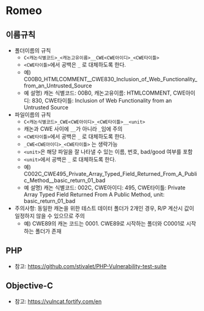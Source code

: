 # Romeo

## 이름규칙
* 폴더이름의 규칙
  - ``C<캐논식별코드>_<캐논고유이름>__CWE<CWE아이디>_<CWE타이틀>`` 
  - ``<CWE타이틀>``에서 공백은 ``_`` 로 대체하도록 한다.
  - 예) C00B0_HTMLCOMMENT__CWE830_Inclusion_of_Web_Functionality_from_an_Untrusted_Source
  - 예 설명) 캐논 식별코드: 00B0, 캐논고유이름: HTMLCOMMENT, CWE아이디: 830, CWE타이틀: Inclusion of Web Functionality from an Untrusted Source
* 파일이름의 규칙
  - ``C<캐논식별코드>_CWE<CWE아이디>_<CWE타이틀>__<unit>``
  - 캐논과 CWE 사이에 ``__``가 아니라 ``_``임에 주의
  - ``<CWE타이틀>``에서 공백은 ``_`` 로 대체하도록 한다.  
  - ``_CWE<CWE아이디>_<CWE타이틀>`` 는 생략가능
  - ``<unit>``은 해당 파일을 잘 나타낼 수 있는 이름, 번호, bad/good 여부를 포함
  - ``<unit>``에서 공백은 ``_`` 로 대체하도록 한다.
  - 예) C002C_CWE495_Private_Array_Typed_Field_Returned_From_A_Public_Method__basic_return_01_bad
  - 예 설명) 캐논 식별코드: 002C, CWE아이디: 495, CWE타이틀: Private Array Typed Field Returned From A Public Method, unit: basic_return_01_bad 
* 주의사항: 동일한 캐논을 위한 테스트 데이터 폴더가 2개인 경우, R/P 계산시 값이 일정하지 않을 수 있으므로 주의 
  - 예) CWE89의 캐논 코드는 0001. CWE89로 시작하는 폴더와 C0001로 시작하는 폴더가 존재

## PHP
* 참고: https://github.com/stivalet/PHP-Vulnerability-test-suite

## Objective-C
* 참고: https://vulncat.fortify.com/en
